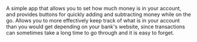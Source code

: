 A simple app that allows you to set how much money is in your account, and provides buttons for quickly adding and subtracting money while on the go.  Allows you to more effectively keep track of what is in your account than you would get depending on your bank's website, since transactions can sometimes take a long time to go through and it is easy to forget.
